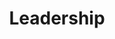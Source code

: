 ---
templateKey: 'leadership'
path: /leadership
image: ../img/home.png
title: Leadership
subheading: Meet our 2024-2025 Executive Board and Committee Chairs

positions:
  exec:
    - image: /img/brothers/phi/arjun.jpg
      # we use text/major instead of name/position just cuz lazy and re-use code lol
      text: > 
        Arjun Mittha
      major: > 
        Co-Regent
    - image: /img/brothers/chi/gautam.jpg
      text: >
        Gautam Nair
      major: > 
        Co-Regent
    - image: /img/brothers/phi/char.jpg
      text: >
        Charline Chen
      major: > 
        Corresponding Secretary
    - image: /img/brothers/phi/theanh.jpg
      text: >
        Theanh Nguyen
      major: > 
        Marshal
    - image: /img/brothers/phi/michael.jpg
      text: >
        Michael Syavong
      major: > 
        Treasurer
    - image: /img/brothers/phi/lizzy.jpg
      text: >
        Lizzy Libertor
      major: > 
        Scribe
    - image: /img/brothers/phi/alyssa.jpg
      text: >
        Alyssa Halvorsen
      major: > 
        Inner Guard
    - image: /img/brothers/phi/athan.jpg
      text: >
        Athan Seltzer
      major: > 
        Outer Guard
  chairs:
    - image: /img/brothers/psi/angela.png
      text: >
        Angela Magtoto
      major: > 
        External Affairs Chair
    - image: /img/brothers/psi/brian.png
      text: >
        Brian Chang
      major: > 
        Co-Rush Chair
    - image: /img/brothers/psi/dahlia.png
      text: >
        Dahlia Navarro
      major: > 
        Co-Rush Chair
    - image: /img/brothers/psi/nicco.png
      text: >
        Niccolo Duina
      major: > 
        Co-Rush Chair
    - image: /img/brothers/psi/nicco.png
      text: >
        Niccolo Duina
      major: > 
        Webmaster
    - image: /img/brothers/psi/angela.png
      text: >
        Angela Magtoto
      major: > 
        Co-Alumni Relations Chair
    - image: /img/brothers/psi/bradley.jpg
      text: >
        Bradley Morgan
      major: > 
        Co-Alumni Relations Chair
    - image: /img/brothers/upsilon/239.jpg
      text: >
        Joseph Lee
      major: > 
        Service Chair
    - image: /img/brothers/chi/DSC01396 (4).jpg
      text: >
        Esther Lee
      major: > 
        Fundraising Chair
    - image: /img/brothers/chi/austin.jpg
      text: >
        Austin Yamamoto
      major: > 
        Professional Fraternity Council Chair
    - image: /img/brothers/phi/chloe.png
      text: >
        Chloe Yoon
      major: > 
        Co-Brotherhood Chair
    - image: /img/brothers/phi/ethan.jpg
      text: >
        Ethan Lee
      major: > 
        Co-Brotherhood Chair
    - image: /img/brothers/phi/ryan.jpg
      text: >
        Ryan Vu
      major: > 
        Co-Brotherhood Chair
    - image: /img/brothers/phi/irvin.jpg
      text: >
        Irvin Qi
      major: > 
        Co-Professional Development Chair
    - image: /img/brothers/upsilon/242.jpg
      text: >
        Rohan Jadhav
      major: > 
        Co-Professional Development Chair
    - image: /img/brothers/chi/kabeer.jpg
      text: >
        Kabeer Minocha
      major: > 
        Historian

---